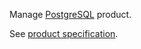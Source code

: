 Manage [PostgreSQL](https://www.postgresql.org/) product.

See [product specification](https://www.clever.cloud/developers/doc/addons/postgresql/).
